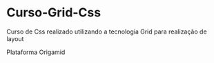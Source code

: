 # Curso-Grid-Css
Curso de Css realizado utilizando a tecnologia Grid para realização de layout

Plataforma Origamid
